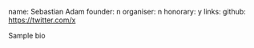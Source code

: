 name: Sebastian Adam
founder: n
organiser: n
honorary: y
links:
    github: https://twitter.com/x


Sample bio